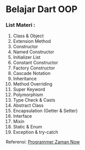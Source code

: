# Belajar Dart OOP
### List Materi :
1. Class & Object
2. Extension Method
3. Constructor
4. Named Constructor
5. Initializer List
6. Constant Constructor
7. Factory Constructor
8. Cascade Notation
9. Inheritance
10. Method Overriding
11. Super Keyword
12. Polymorphism
13. Type Check & Casts
14. Abstract Class
15. Encapsulation (Getter & Setter)
16. Interface
17. Mixin
18. Static & Enum
19. Exception & try-catch

Referensi:  [Programmer Zaman Now](https://www.youtube.com/ProgrammerZamanNow)